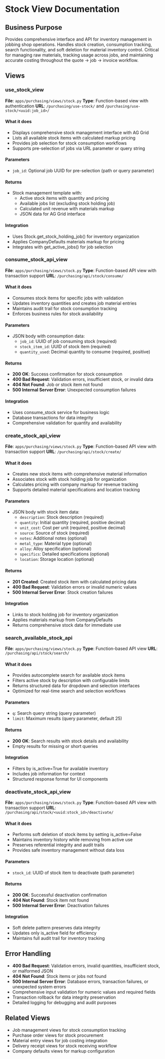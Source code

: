 # Stock View Documentation

## Business Purpose

Provides comprehensive interface and API for inventory management in jobbing shop operations. Handles stock creation, consumption tracking, search functionality, and soft deletion for material inventory control. Critical for managing raw materials, tracking usage across jobs, and maintaining accurate costing throughout the quote → job → invoice workflow.

## Views

### use_stock_view

**File**: `apps/purchasing/views/stock.py`
**Type**: Function-based view with authentication
**URL**: `/purchasing/use-stock/` and `/purchasing/use-stock/<uuid:job_id>/`

#### What it does

- Displays comprehensive stock management interface with AG Grid
- Lists all available stock items with calculated markup pricing
- Provides job selection for stock consumption workflows
- Supports pre-selection of jobs via URL parameter or query string

#### Parameters

- `job_id`: Optional job UUID for pre-selection (path or query parameter)

#### Returns

- Stock management template with:
  - Active stock items with quantity and pricing
  - Available jobs list (excluding stock holding job)
  - Calculated unit revenue with materials markup
  - JSON data for AG Grid interface

#### Integration

- Uses Stock.get_stock_holding_job() for inventory organization
- Applies CompanyDefaults materials markup for pricing
- Integrates with get_active_jobs() for job selection

### consume_stock_api_view

**File**: `apps/purchasing/views/stock.py`
**Type**: Function-based API view with transaction support
**URL**: `/purchasing/api/stock/consume/`

#### What it does

- Consumes stock items for specific jobs with validation
- Updates inventory quantities and creates job material entries
- Maintains audit trail for stock consumption tracking
- Enforces business rules for stock availability

#### Parameters

- JSON body with consumption data:
  - `job_id`: UUID of job consuming stock (required)
  - `stock_item_id`: UUID of stock item (required)
  - `quantity_used`: Decimal quantity to consume (required, positive)

#### Returns

- **200 OK**: Success confirmation for stock consumption
- **400 Bad Request**: Validation errors, insufficient stock, or invalid data
- **404 Not Found**: Job or stock item not found
- **500 Internal Server Error**: Unexpected consumption failures

#### Integration

- Uses consume_stock service for business logic
- Database transactions for data integrity
- Comprehensive validation for quantity and availability

### create_stock_api_view

**File**: `apps/purchasing/views/stock.py`
**Type**: Function-based API view with transaction support
**URL**: `/purchasing/api/stock/create/`

#### What it does

- Creates new stock items with comprehensive material information
- Associates stock with stock holding job for organization
- Calculates pricing with company markup for revenue tracking
- Supports detailed material specifications and location tracking

#### Parameters

- JSON body with stock item data:
  - `description`: Stock description (required)
  - `quantity`: Initial quantity (required, positive decimal)
  - `unit_cost`: Cost per unit (required, positive decimal)
  - `source`: Source of stock (required)
  - `notes`: Additional notes (optional)
  - `metal_type`: Material type (optional)
  - `alloy`: Alloy specification (optional)
  - `specifics`: Detailed specifications (optional)
  - `location`: Storage location (optional)

#### Returns

- **201 Created**: Created stock item with calculated pricing data
- **400 Bad Request**: Validation errors or invalid numeric values
- **500 Internal Server Error**: Stock creation failures

#### Integration

- Links to stock holding job for inventory organization
- Applies materials markup from CompanyDefaults
- Returns comprehensive stock data for immediate use

### search_available_stock_api

**File**: `apps/purchasing/views/stock.py`
**Type**: Function-based API view
**URL**: `/purchasing/api/stock/search/`

#### What it does

- Provides autocomplete search for available stock items
- Filters active stock by description with configurable limits
- Returns structured data for dropdown and selection interfaces
- Optimized for real-time search and selection workflows

#### Parameters

- `q`: Search query string (query parameter)
- `limit`: Maximum results (query parameter, default 25)

#### Returns

- **200 OK**: Search results with stock details and availability
- Empty results for missing or short queries

#### Integration

- Filters by is_active=True for available inventory
- Includes job information for context
- Structured response format for UI components

### deactivate_stock_api_view

**File**: `apps/purchasing/views/stock.py`
**Type**: Function-based API view with transaction support
**URL**: `/purchasing/api/stock/<uuid:stock_id>/deactivate/`

#### What it does

- Performs soft deletion of stock items by setting is_active=False
- Maintains inventory history while removing from active use
- Preserves referential integrity and audit trails
- Provides safe inventory management without data loss

#### Parameters

- `stock_id`: UUID of stock item to deactivate (path parameter)

#### Returns

- **200 OK**: Successful deactivation confirmation
- **404 Not Found**: Stock item not found
- **500 Internal Server Error**: Deactivation failures

#### Integration

- Soft delete pattern preserves data integrity
- Updates only is_active field for efficiency
- Maintains full audit trail for inventory tracking

## Error Handling

- **400 Bad Request**: Validation errors, invalid quantities, insufficient stock, or malformed JSON
- **404 Not Found**: Stock items or jobs not found
- **500 Internal Server Error**: Database errors, transaction failures, or unexpected system errors
- Comprehensive input validation for numeric values and required fields
- Transaction rollback for data integrity preservation
- Detailed logging for debugging and audit purposes

## Related Views

- Job management views for stock consumption tracking
- Purchase order views for stock procurement
- Material entry views for job costing integration
- Delivery receipt views for stock receiving workflow
- Company defaults views for markup configuration
